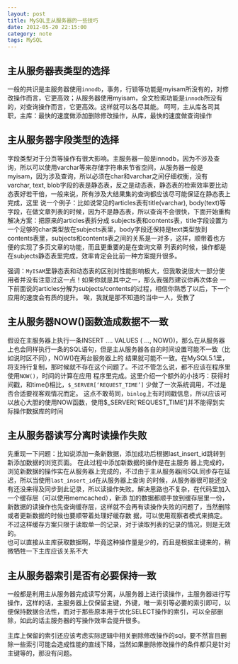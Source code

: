 ```yaml
---
layout: post
title: MySQL主从服务器的一些技巧
date: 2012-05-20 22:15:00
category: note
tags: MySQL
---
```


## 主从服务器表类型的选择
一般的共识是主服务器使用`innodb`，事务，行锁等功能是myisam所没有的，对修改操作而言，它更高效；从服务器使用myisam，全文检索功能是`innodb`所没有的，对查询操作而言，它更高效。这样就可以各尽其能。
呵呵，主从库各司其职，主库：最快的速度做添加删除修改操作，从库，最快的速度做查询操作

## 主从服务器字段类型的选择
字段类型对于分页等操作有很大影响。主服务器一般是innodb，因为不涉及查询，所以可以使用varchar等来存储字符串来节省空间，从服务器一般是 myisam，因为涉及查询，所以必须在char和varchar之间仔细权衡，没有varchar, text, blob字段的表是静态表，反之是动态表，静态表的检索效率要比动态表好若干倍，一般来说，所有涉及大结果集的查询都应该尽可能保证在静态表上完成，这里 说一个例子：比如说常见的articles表有title(varchar), body(text)等字段，在做文章列表的时候，因为不是静态表，所以查询不会很快，下面开始重构解决方案：把原来的articles表拆分成 subjects表和contents表，title字段设置为一个足够的char类型放在subjects表里，body字段还保持是text类型放到 contents表里，subjects和contents表之间的关系是一对多，这样，顺带着也方便的实现了多页文章的功能，而且更重要的是在查询文章 列表的时候，操作都是在subjects静态表里完成，效率肯定会比前一种方案提升很多。  

强调：`MyISAM`里静态表和动态表的区别对性能影响极大，但我敢说很大一部分使用者并没有注意过这一点！如果你就是其中之一，那么我强烈建议你再次体会 一下前面说的articles分解为subjects/contents的过程，相信你熟悉了以后，下一个应用的速度会有质的提升。
唉，我就是那不知道的当中一人，受教了

## 主从服务器NOW()函数造成数据不一致
假设在主服务器上执行一条INSERT …. VALUES ( …, NOW())，那么在从服务器上也会同样执行一条的SQL语句，但是主从服务器各自的时间设置可能不一致（比如说时区不同），NOW()在两台服务器上的 结果就可能不一致。在MySQL5.1里，将支持行复制，那时候就不存在这个问题了。不过不管怎么说，都不应该在程序里使用`NOW()`，时间的计算在应用 程序里完成。这里介绍一个额外的小技巧：获得时间戳，和time()相比，`$_SERVER[‘REQUEST_TIME’]` 少做了一次系统调用，不过是否合适要视客观情况而定。
这点不敢苟同，`binlog`上有时间戳信息，所以应该可以放心大胆的使用NOW函数，使用$_SERVER[‘REQUEST_TIME’]并不能得到实际操作数据库的时间

## 主从服务器读写分离时读操作失败
先重现一下问题：比如说添加一条新数据，添加成功后根据last_insert_id跳转到新添加数据的浏览页面。  在此过程中添加新数据的操作是在主服务 器上完成的，浏览新数据的操作实在从服务器上完成的，不过由于主从服务器间SQL同步存在延迟，所以当使用`last_insert_id`在从服务器上查询 的时候，从服务器很可能还没有还没来得及同步到此记录，所以读操作失败。解决思路也不复杂，在代码里加入一个缓存层（可以使用memcached），新添 加的数据都顺手放到缓存层里一份，新数据的读操作也先查询缓存层，这样就不会再有读操作失败的问题了，当然删除或者更新数据的时候也要顺带着处理好缓存数 据，可以使用观察者模式来搞定。不过这样缓存方案只限于读取单一的记录，对于读取列表的记录的情况，则是无效的。  
也可以直接从主库获取数据啊，毕竟这种操作量是少的，而且是根据主键来的，稍微牺牲一下主库应该关系不大

## 主从服务器索引是否有必要保持一致
一般都是利用主从服务器完成读写分离，从服务器上进行读操作，主服务器进行写操作，这样的话，主服务器上仅保留主键，外键，唯一索引等必要的索引即可，以 便保持数据合法性，而对于那些原本用于优化SELECT操作的索引，可以全部删除，如此的话主服务器的写操作效率会提升很多。  

主库上保留的索引还应该考虑实际逻辑中相关删除修改操作的sql，要不然盲目删除一些索引可能会造成性能的直线下降，当然如果删除修改操作的条件都只是针对主键等的，那没有问题。
